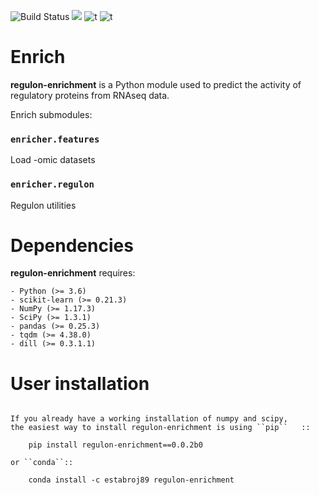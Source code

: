 ![Build Status](https://travis-ci.com/JEstabrook/Enrich.svg?token=ZRDWBWe9sXCivP1NrZwq&branch=master)  [![](https://img.shields.io/badge/python-3.6+-blue.svg)](https://www.python.org/downloads/release/python-367) ![t](https://img.shields.io/badge/license-MIT-nrightgreen.svg) ![t](https://img.shields.io/badge/status-stable-nrightgreen.svg)


# Enrich


**regulon-enrichment** is a Python module used to predict the activity of regulatory proteins from RNAseq data.

Enrich submodules:

### `enricher.features` ###
Load -omic datasets


### `enricher.regulon` ###
Regulon utilities

# Dependencies

**regulon-enrichment** requires:
~~~~~~~~~~~~
- Python (>= 3.6)
- scikit-learn (>= 0.21.3)
- NumPy (>= 1.17.3)
- SciPy (>= 1.3.1)
- pandas (>= 0.25.3)
- tqdm (>= 4.38.0)
- dill (>= 0.3.1.1)
~~~~~~~~~~~~

# User installation
~~~~~~~~~~~~~~~~~

If you already have a working installation of numpy and scipy,
the easiest way to install regulon-enrichment is using ``pip``   ::

    pip install regulon-enrichment==0.0.2b0

or ``conda``::

    conda install -c estabroj89 regulon-enrichment
